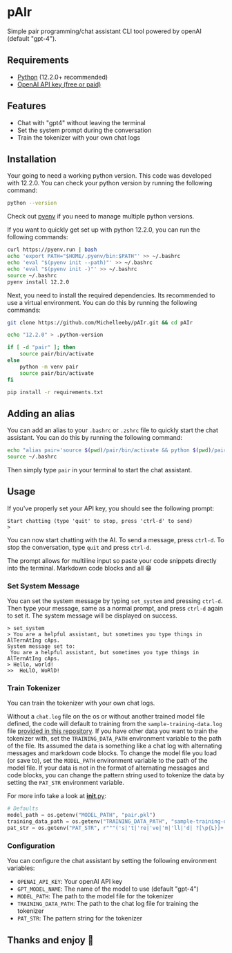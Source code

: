 # pAIr

Simple pair programming/chat assistant CLI tool powered by openAI (default "gpt-4").

## Requirements

- [Python](https://www.python.org/) (12.2.0+ recommended)
- [OpenAI API key (free or paid)](https://platform.openai.com/api-keys)

## Features

- Chat with "gpt4" without leaving the terminal
- Set the system prompt during the conversation
- Train the tokenizer with your own chat logs

## Installation

Your going to need a working python version. This code was developed with 12.2.0. You can check your python version by running the following command:

```bash
python --version
```

Check out [pyenv](https://github.com/pyenv) if you need to manage multiple python versions.

If you want to quickly get set up with python 12.2.0, you can run the following commands:

```bash
curl https://pyenv.run | bash
echo 'export PATH="$HOME/.pyenv/bin:$PATH"' >> ~/.bashrc
echo 'eval "$(pyenv init --path)"' >> ~/.bashrc
echo 'eval "$(pyenv init -)"' >> ~/.bashrc
source ~/.bashrc
pyenv install 12.2.0
```

Next, you need to install the required dependencies. Its recommended to use a virtual environment. You can do this by running the following commands:

```bash
git clone https://github.com/Michelleeby/pAIr.git && cd pAIr

echo "12.2.0" > .python-version

if [ -d "pair" ]; then
    source pair/bin/activate
else
    python -m venv pair
    source pair/bin/activate
fi

pip install -r requirements.txt
```

## Adding an alias

You can add an alias to your `.bashrc` or `.zshrc` file to quickly start the chat assistant. You can do this by running the following command:

```bash
echo "alias pair='source $(pwd)/pair/bin/activate && python $(pwd)/pair.py && deactivate'" >> ~/.bashrc
source ~/.bashrc
```

Then simply type `pair` in your terminal to start the chat assistant.

## Usage

If you've properly set your API key, you should see the following prompt:

```plaintext
Start chatting (type 'quit' to stop, press 'ctrl-d' to send)
> 
```

You can now start chatting with the AI. To send a message, press `ctrl-d`. To stop the conversation, type `quit` and press `ctrl-d`.

The prompt allows for multiline input so paste your code snippets directly into the terminal. Markdown code blocks and all 😁

### Set System Message

You can set the system message by typing `set_system` and pressing `ctrl-d`. Then type your message, same as a normal prompt, and press `ctrl-d` again to set it. The system message will be displayed on success.

```plaintext
> set_system
> You are a helpful assistant, but sometimes you type things in AlTernAtIng cAps.
System message set to:
 You are a helpful assistant, but sometimes you type things in AlTernAtIng cAps.
> Hello, world!
>>  HeLlO, WoRlD!
```

### Train Tokenizer

You can train the tokenizer with your own chat logs.

Without a `chat.log` file on the os or without another trained model file defined, the code will default to training from the `sample-training-data.log` file [provided in this repository](https://github.com/Michelleeby/pAIr/blob/4f4dd9779891d7e86eac40f99c4955800709f027/sample-training-data.log). If you have other data you want to train the tokenizer with, set the `TRAINING_DATA_PATH` environment variable to the path of the file. Its assumed the data is something like a chat log with alternating messages and markdown code blocks. To change the model file you load (or save to), set the `MODEL_PATH` environment variable to the path of the model file. If your data is not in the format of alternating messages and code blocks, you can change the pattern string used to tokenize the data by setting the `PAT_STR` environment variable.

For more info take a look at [__init__.py](https://github.com/Michelleeby/pAIr/blob/0ec83de1af0845f58f829b77c328c9253b6af9ff/__init__.py#L10-L13):

```python
# Defaults
model_path = os.getenv("MODEL_PATH", "pair.pkl")
training_data_path = os.getenv("TRAINING_DATA_PATH", "sample-training-data.log")
pat_str = os.getenv("PAT_STR", r"""('s|'t|'re|'ve|'m|'ll|'d| ?[\p{L}]+| ?[\p{N}]+| ?[^\s\p{L}\p{N}]+|\s+(?!\S)|\s+)|(```[\s\S]*?```)|(`[^`]*`)|(\[[^\]]*\]\([^)]*\))""")
```

### Configuration

You can configure the chat assistant by setting the following environment variables:

- `OPENAI_API_KEY`: Your openAI API key
- `GPT_MODEL_NAME`: The name of the model to use (default "gpt-4")
- `MODEL_PATH`: The path to the model file for the tokenizer
- `TRAINING_DATA_PATH`: The path to the chat log file for training the tokenizer
- `PAT_STR`: The pattern string for the tokenizer

## Thanks and enjoy 🦾
